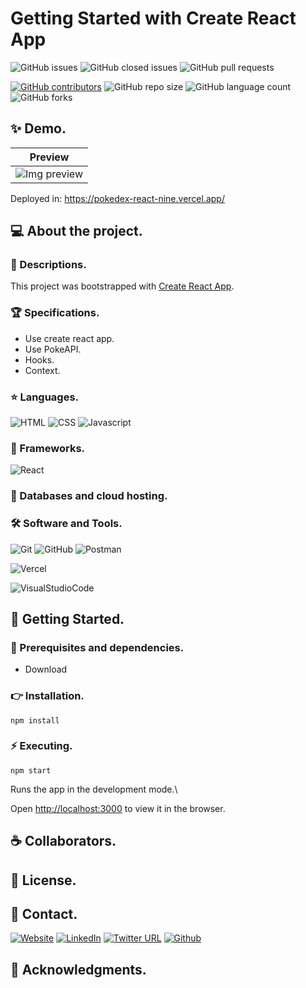 # Getting Started with Create React App

![GitHub issues](https://img.shields.io/github/issues/MarioQuirosLuna/Pokedex-React)
![GitHub closed issues](https://img.shields.io/github/issues-closed/MarioQuirosLuna/Pokedex-React)
![GitHub pull requests](https://img.shields.io/github/issues-pr/MarioQuirosLuna/Pokedex-React)

[![GitHub contributors](https://img.shields.io/github/contributors/MarioQuirosLuna/Pokedex-React.svg?color=blue)](https://github.com/MarioQuirosLuna/Pokedex-React/network)
![GitHub repo size](https://img.shields.io/github/repo-size/MarioQuirosLuna/Pokedex-React)
![GitHub language count](https://img.shields.io/github/languages/count/MarioQuirosLuna/Pokedex-React)
![GitHub forks](https://img.shields.io/github/forks/MarioQuirosLuna/Pokedex-React)

## ✨ Demo.

|Preview|
|--|
|![Img preview](https://res.cloudinary.com/dusx4zdpz/image/upload/v1638990442/portfolio/portfolio/PokeAPI_pffdtu.png)|

Deployed in: https://pokedex-react-nine.vercel.app/

## 💻 About the project.

   ### 📜 Descriptions.
   
   This project was bootstrapped with [Create React App](https://github.com/facebook/create-react-app).
   
   ### 🏆 Specifications.
   
   - Use create react app.
   - Use PokeAPI.
   - Hooks.
   - Context.

   ### ⭐ Languages.
   
  ![HTML](https://custom-icon-badges.herokuapp.com/badge/-HTML-%23E34F26?style=flat&logo=html5&logoColor=white&labelColor=111)
  ![CSS](https://custom-icon-badges.herokuapp.com/badge/-CSS-%231572b6?style=flat&logo=css3&logoColor=white&labelColor=111)
  ![Javascript](https://custom-icon-badges.herokuapp.com/badge/-JavaScript-%23F7DF1E?style=flat&logo=javascript&logoColor=white&labelColor=111)

   ### 🎨 Frameworks.
   
  ![React](https://custom-icon-badges.herokuapp.com/badge/-React-%2361DAFB?style=flat&logo=react&logoColor=white&labelColor=111)
   
   ### 💾 Databases and cloud hosting.
  
   ### 🛠️ Software and Tools.
   
  ![Git](https://custom-icon-badges.herokuapp.com/badge/-Git-%23F05032?style=flat&logo=git&logoColor=white&labelColor=111)
  ![GitHub](https://custom-icon-badges.herokuapp.com/badge/-GitHub-%23181717?style=flat&logo=github&logoColor=white&labelColor=111)
  ![Postman](https://custom-icon-badges.herokuapp.com/badge/-Postman-%23FF6C37?style=flat&logo=Postman&logoColor=white&labelColor=111)

  ![Vercel](https://custom-icon-badges.herokuapp.com/badge/-Vercel-%23000000?style=flat&logo=Vercel&logoColor=white&labelColor=111)

  ![VisualStudioCode](https://custom-icon-badges.herokuapp.com/badge/-VisualStudioCode-%23007ACC?style=flat&logo=VisualStudioCode&logoColor=white&labelColor=111)

## 🚀 Getting Started.

   ### 📌 Prerequisites and dependencies.
   
   * Download

   ### 👉 Installation.
   
   ```
   npm install
   ```

   ### ⚡ Executing.
   
   ```
   npm start
   ```
   
   Runs the app in the development mode.\
   
   Open [http://localhost:3000](http://localhost:3000) to view it in the browser.

## ☕ Collaborators.

## 📝 License.

## 💬 Contact.

[![Website](https://img.shields.io/website?label=Portfolio&up_color=%231E0A46&up_message=Mario%20Quiros%20Luna%20Dev&url=https%3A%2F%2Fmarioql-dev.vercel.app%2F)](https://marioql-dev.vercel.app/)
[![LinkedIn](https://custom-icon-badges.herokuapp.com/badge/-LinkedIn%20Mario%20Quirós%20Luna-%230A66C2?style=flat&logo=LinkedIn&logoColor=white&labelColor=111)](https://www.linkedin.com/in/mario-quir%C3%B3s-luna-dev-b99050206/)
[![Twitter URL](https://img.shields.io/twitter/url?label=Twitter%20%40MarioQuirosL&style=social&url=https%3A%2F%2Ftwitter.com%2FMarioQuirosL)](https://twitter.com/MarioQuirosL)
[![Github](https://img.shields.io/github/followers/MarioQuirosLuna?label=Github&style=social)](https://github.com/MarioQuirosLuna)

## 💜 Acknowledgments.
